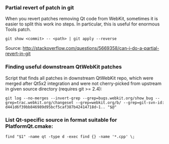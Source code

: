 ### Partial revert of patch in git

When you revert patches removing Qt code from WebKit, sometimes it is easier to split this work ino steps. In particular, this is useful for enormous Tools patch.

    git show <commit> -- <path> | git apply --reverse

Source: http://stackoverflow.com/questions/5669358/can-i-do-a-partial-revert-in-git

### Finding useful downstream QtWebKit patches
Script that finds all patches in downstream QtWebKit repo, which were merged after Qt5x2 integration and were not cherry-picked from upstream in given source directory (requires git >= 2.4):

    git log --no-merges --invert-grep --grep=bugs.webkit.org/show_bug --grep=trac.webkit.org/changeset --grep=webkit.org/b/ --grep=git-svn-id: d441d6f39bb846989d95bcf5caf387b42414718d~1.. "$@"

### List Qt-specific source in format suitable for PlatformQt.cmake:

    find "$1" -name qt -type d -exec find {} -name '*.cpp' \;